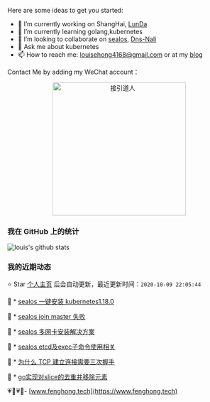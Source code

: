 Here are some ideas to get you started:

- 🔭 I’m currently working on ShangHai,  [LunDa](https://www.learnta.com/) 
- 🌱 I’m currently learning golang,kubernetes
- 👯 I’m looking to collaborate on [sealos](https://github.com/fanux/sealos), [Dns-Nali](https://github.com/zu1k/nali/pull/16)
- 💬 Ask me about kubernetes
- 📫 How to reach me: louisehong4168@gmail.com or at my [blog](https://www.fenghong.tech/)

Contact Me by adding my WeChat account：
<div align="center">
  <p>
    
  <img src="https://www.fenghong.tech/images/images/wechat-qrcode.png" width="300" alt="接引道人" />

  </p>
</div>

### 我在 GitHub 上的统计

![louis's github stats](https://github-readme-stats.vercel.app/api?username=oldthreefeng&show_icons=true&hide_border=false)

<!--events start -->

### 我的近期动态

⭐️ Star [个人主页](https://github.com/oldthreefeng/oldthreefeng) 后会自动更新，最近更新时间：`2020-10-09 22:05:44`

📝 *  [sealos 一键安装 kubernetes1.18.0](https://www.fenghong.tech/blog/kubernetes/sealos-install/)

 
📝 *  [sealos join master 失败](https://www.fenghong.tech/blog/kubernetes/sealos-join-master/)

 
📝 *  [sealos 多网卡安装解决方案](https://www.fenghong.tech/blog/kubernetes/sealos-multi-iface-solution/)

 
📝 *  [sealos etcd及exec子命令使用相关](https://www.fenghong.tech/blog/kubernetes/sealos-etcd-backup-exec/)

 
📝 *  [为什么 TCP 建立连接需要三次握手](https://www.fenghong.tech/blog/technology/why-tcp-three-way-hanshake/)

 
📝 *  [go实现对slice的去重并移除元素](https://www.fenghong.tech/blog/algorithm/go-slice-deduplicate/)

 


<!--events end -->

 💗🌙💗🌙- [www.fenghong.tech](https://www.fenghong.tech)
